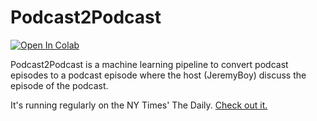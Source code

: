 # Podcast2Podcast

<a target="_blank" href="https://colab.research.google.com/github/jeremyadamsfisher/podcast2podcast/blob/main/podcast2podcast.ipynb">
  <img src="https://colab.research.google.com/assets/colab-badge.svg" alt="Open In Colab"/>
</a>

Podcast2Podcast is a machine learning pipeline to convert podcast episodes to a podcast episode where the host (JeremyBoy) discuss the episode of the podcast.

It's running regularly on the NY Times' The Daily. [Check out it.](https://podcasts.apple.com/us/podcast/the-d-ai-ly-with-jeremybot/id1667416605)
